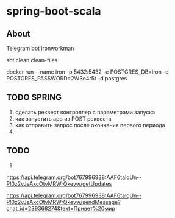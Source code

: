 # spring-boot-scala

## About
Telegram bot ironworkman


sbt clean clean-files


docker run --name iron -p 5432:5432 -e POSTGRES_DB=iron -e POSTGRES_PASSWORD=2W3e4r5t -d postgres

## TODO SPRING
1) сделать реквест контроллер  с параметрами запуска
2) как запустить app из POST реквеста 
3) как отправить запрос после окончания первого периода
4)

## TODO 
1) 


https://api.telegram.org/bot767996938:AAF6talqUn--PI0z2vJeAxcOtvMRWrQkevw/getUpdates


https://api.telegram.org/bot767996938:AAF6talqUn--PI0z2vJeAxcOtvMRWrQkevw/sendMessage?chat_id=239368274&text=Привет%20мир